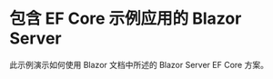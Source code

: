 # <a name="blazor-server-with-ef-core-sample-app"></a>包含 EF Core 示例应用的 Blazor Server

此示例演示如何使用 Blazor 文档中所述的 Blazor Server EF Core 方案。
